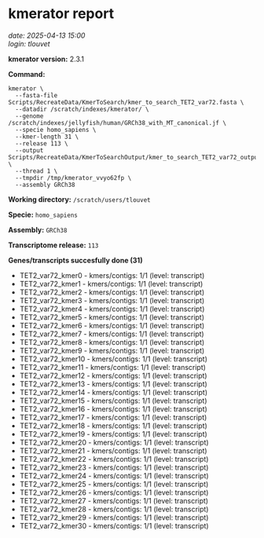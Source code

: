 # kmerator report
*date: 2025-04-13 15:00*  
*login: tlouvet*

**kmerator version:** 2.3.1

**Command:**

```
kmerator \
  --fasta-file Scripts/RecreateData/KmerToSearch/kmer_to_search_TET2_var72.fasta \
  --datadir /scratch/indexes/kmerator/ \
  --genome /scratch/indexes/jellyfish/human/GRCh38_with_MT_canonical.jf \
  --specie homo_sapiens \
  --kmer-length 31 \
  --release 113 \
  --output Scripts/RecreateData/KmerToSearchOutput/kmer_to_search_TET2_var72_output \
  --thread 1 \
  --tmpdir /tmp/kmerator_vvyo62fp \
  --assembly GRCh38
```

**Working directory:** `/scratch/users/tlouvet`

**Specie:** `homo_sapiens`

**Assembly:** `GRCh38`

**Transcriptome release:** `113`

**Genes/transcripts succesfully done (31)**

- TET2_var72_kmer0 - kmers/contigs: 1/1 (level: transcript)
- TET2_var72_kmer1 - kmers/contigs: 1/1 (level: transcript)
- TET2_var72_kmer2 - kmers/contigs: 1/1 (level: transcript)
- TET2_var72_kmer3 - kmers/contigs: 1/1 (level: transcript)
- TET2_var72_kmer4 - kmers/contigs: 1/1 (level: transcript)
- TET2_var72_kmer5 - kmers/contigs: 1/1 (level: transcript)
- TET2_var72_kmer6 - kmers/contigs: 1/1 (level: transcript)
- TET2_var72_kmer7 - kmers/contigs: 1/1 (level: transcript)
- TET2_var72_kmer8 - kmers/contigs: 1/1 (level: transcript)
- TET2_var72_kmer9 - kmers/contigs: 1/1 (level: transcript)
- TET2_var72_kmer10 - kmers/contigs: 1/1 (level: transcript)
- TET2_var72_kmer11 - kmers/contigs: 1/1 (level: transcript)
- TET2_var72_kmer12 - kmers/contigs: 1/1 (level: transcript)
- TET2_var72_kmer13 - kmers/contigs: 1/1 (level: transcript)
- TET2_var72_kmer14 - kmers/contigs: 1/1 (level: transcript)
- TET2_var72_kmer15 - kmers/contigs: 1/1 (level: transcript)
- TET2_var72_kmer16 - kmers/contigs: 1/1 (level: transcript)
- TET2_var72_kmer17 - kmers/contigs: 1/1 (level: transcript)
- TET2_var72_kmer18 - kmers/contigs: 1/1 (level: transcript)
- TET2_var72_kmer19 - kmers/contigs: 1/1 (level: transcript)
- TET2_var72_kmer20 - kmers/contigs: 1/1 (level: transcript)
- TET2_var72_kmer21 - kmers/contigs: 1/1 (level: transcript)
- TET2_var72_kmer22 - kmers/contigs: 1/1 (level: transcript)
- TET2_var72_kmer23 - kmers/contigs: 1/1 (level: transcript)
- TET2_var72_kmer24 - kmers/contigs: 1/1 (level: transcript)
- TET2_var72_kmer25 - kmers/contigs: 1/1 (level: transcript)
- TET2_var72_kmer26 - kmers/contigs: 1/1 (level: transcript)
- TET2_var72_kmer27 - kmers/contigs: 1/1 (level: transcript)
- TET2_var72_kmer28 - kmers/contigs: 1/1 (level: transcript)
- TET2_var72_kmer29 - kmers/contigs: 1/1 (level: transcript)
- TET2_var72_kmer30 - kmers/contigs: 1/1 (level: transcript)

